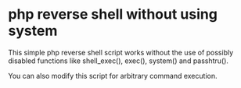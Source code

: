 # php reverse shell without using system

This simple php reverse shell script works without the use of possibly disabled functions like shell_exec(), exec(), system() and passhtru().

You can also modify this script for arbitrary command execution.

